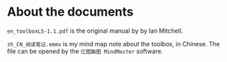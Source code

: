 # About the documents

`en_toolboxLS-1.1.pdf` is the original manual by by Ian Mitchell.

`zh_CN_阅读笔记.emmx` is my mind map note about the toolbox, in Chinese. The file can be opened by the `亿图脑图 MindMaster` software.